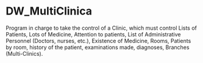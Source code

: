 # DW_MultiClinica
Program in charge to take the control of a Clinic, which must control Lists of Patients, Lots of Medicine, Attention to patients, List of Administrative Personnel (Doctors, nurses, etc.), Existence of Medicine, Rooms, Patients by room, history of the patient, examinations made, diagnoses, Branches (Multi-Clinics).
